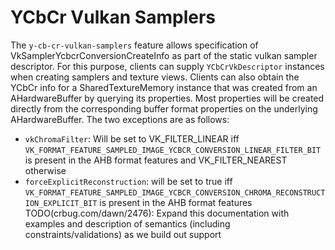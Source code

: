 # YCbCr Vulkan Samplers

The `y-cb-cr-vulkan-samplers` feature allows specification of VkSamplerYcbcrConversionCreateInfo as
part of the static vulkan sampler descriptor. For this purpose, clients
can supply `YCbCrVkDescriptor` instances when creating samplers and
texture views. Clients can also obtain the YCbCr info for a
SharedTextureMemory instance that was created from an AHardwareBuffer by
querying its properties. Most properties will be created directly from the
corresponding buffer format properties on the underlying AHardwareBuffer. The
two exceptions are as follows:

* `vkChromaFilter`: Will be set to VK_FILTER_LINEAR iff
  `VK_FORMAT_FEATURE_SAMPLED_IMAGE_YCBCR_CONVERSION_LINEAR_FILTER_BIT` is
  present in the AHB format features and VK_FILTER_NEAREST otherwise
* `forceExplicitReconstruction`: will be set to true iff
  `VK_FORMAT_FEATURE_SAMPLED_IMAGE_YCBCR_CONVERSION_CHROMA_RECONSTRUCTION_EXPLICIT_BIT`
  is present in the AHB format features
TODO(crbug.com/dawn/2476): Expand this documentation with examples and
description of semantics (including constraints/validations) as we build out
support
